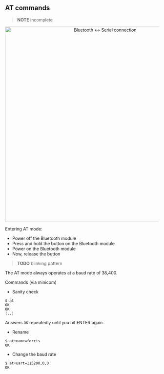 ## AT commands

> **NOTE** incomplete

<p align="center">
<img height=640 title="Bluetooth <-> Serial connection" src="../assets/bluetooth-serial.png">
</p>

Entering AT mode:

- Power off the Bluetooth module
- Press and hold the button on the Bluetooth module
- Power on the Bluetooth module
- Now, release the button

> **TODO** blinking pattern

The AT mode always operates at a baud rate of 38,400.

Commands (via minicom)

- Sanity check

```
$ at
OK
OK
(..)
```

Answers `OK` repeatedly until you hit ENTER again.

- Rename

```
$ at+name=ferris
OK
```

- Change the baud rate

```
$ at+uart=115200,0,0
OK
```
